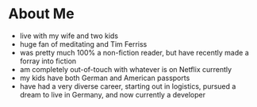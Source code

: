 # About Me

- live with my wife and two kids
- huge fan of meditating and Tim Ferriss
- was pretty much 100% a non-fiction reader, but have recently made a forray into fiction
- am completely out-of-touch with whatever is on Netflix currently
- my kids have both German and American passports
- have had a very diverse career, starting out in logistics, pursued a dream to live in Germany, and now currently a developer
